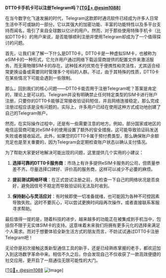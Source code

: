 **DTT0卡手机卡可以注册Telegram吗？[[TG💪+ @esim1088](https://t.me/s/esim1088)]**

在当今数字化飞速发展的时代，Telegram这款即时通讯软件已经成为许多人日常生活中不可或缺的一部分。它以其强大的加密功能、丰富的功能特性以及多平台支持而闻名，吸引了来自全球数以亿计的用户。然而，对于那些使用特殊手机卡（比如DTT0卡）的用户来说，是否能够顺利注册并使用Telegram却成为了一个值得探讨的问题。

首先，让我们来了解一下什么是DTT0卡。DTT0卡是一种虚拟SIM卡，也被称为eSIM卡的一种形式，它允许用户通过网络下载运营商提供的配置文件来激活服务，而无需物理SIM卡的存在。这种技术的优势在于便携性和灵活性，尤其适合经常更换设备或需要同时管理多个号码的人群。不过，由于其特殊的性质，DTT0卡在某些情况下可能会遇到一些限制。

那么，回到我们的核心问题——DTT0卡能否用于注册Telegram呢？答案是肯定的，理论上是可以的。Telegram并没有明确禁止任何特定类型的SIM卡进行账户注册，只要你的DTT0卡能够正常接收验证码短信，并且网络连接稳定，那么完成注册过程应该是没有问题的。实际上，许多用户已经在使用这种方式成功地创建了自己的Telegram账户。

然而，在实际操作过程中，还是有一些需要注意的地方。例如，部分国家或地区的电信运营商可能对eSIM卡的使用设置了额外的安全措施，这可能导致验证码发送失败或者接收延迟。此外，如果您的DTT0卡属于预付费类型，那么确保账户余额充足也是至关重要的，因为Telegram会定期检查账户状态以确认支付情况。

为了帮助大家更好地解决可能出现的问题，这里提供几个实用的小建议：

1. **选择可靠的DTT0卡服务商**：市场上有许多提供eSIM卡服务的公司，但质量参差不齐。尽量选择口碑好、评价高的服务商，这样可以减少不必要的麻烦。
   
2. **提前测试网络环境**：在正式尝试注册之前，先检查一下自己的网络状况是否良好，避免因信号不稳定而导致验证码无法及时收到。

3. **保持耐心与灵活应对**：有时候即使一切准备就绪，也可能因为各种不可控因素导致失败。这时不要灰心，可以尝试更换时间段再次操作，或者直接联系客服寻求帮助。

最后值得一提的是，随着科技的进步，越来越多的功能正在被集成到手机当中，包括但不限于无实体SIM卡的支持。这意味着未来我们将拥有更多元化的选择来满足个人需求。而对于想要体验全新生活方式的朋友而言，不妨试试通过DTT0卡注册Telegram吧！

无论你是初次接触这类新型通信工具的新手，还是已经熟练掌握的老手，都欢迎加入到这场数字革命中来。相信不久之后，你会发现自己不仅收获了一款高效便捷的社交应用，更开启了一扇通往无限可能性的大门。

[[TG💪+ @esim1088](https://t.me/s/esim1088) ![Image](https://i.postimg.cc/4NQfJmqS/Snipaste-2025-05-13-00-14-12.png)]